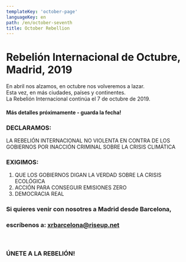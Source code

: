 ```yaml
---
templateKey: 'october-page'
languageKey: en
path: /en/october-seventh
title: October Rebellion
---
```

# Rebelión Internacional de Octubre, Madrid, 2019  
  
En abril nos alzamos, en octubre nos volveremos a lazar.  
Esta vez, en más ciudades, países y continentes.   
La Rebelión Internacional continúa el 7 de octubre de 2019. 


#### Más detalles próximamente - guarda la fecha!  
  
### DECLARAMOS:  
LA REBELIÓN INTERNACIONAL NO VIOLENTA EN CONTRA DE LOS  
GOBIERNOS POR INACCIÓN CRIMINAL SOBRE LA CRISIS CLIMÁTICA 
  
### EXIGIMOS:
1) QUE LOS GOBIERNOS DIGAN LA VERDAD SOBRE LA CRISIS ECOLÓGICA  
2) ACCIÓN PARA CONSEGUIR EMISIONES ZERO  
3) DEMOCRACIA REAL  

  
### Si quieres venir con nosotres a Madrid desde Barcelona, 
### escríbenos a: [xrbarcelona@riseup.net](mailto:xrbarcelona@riseup.net)  
  
&nbsp;
  
### ÚNETE A LA REBELIÓN!
